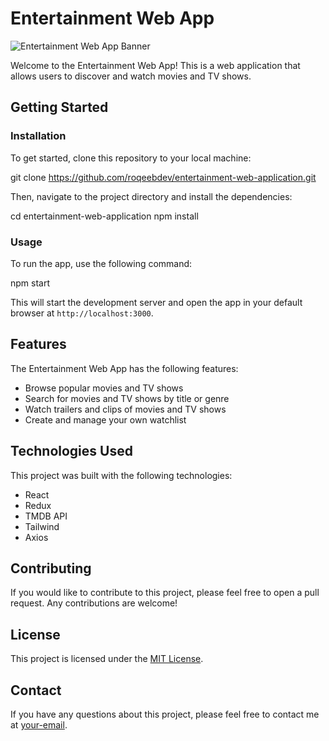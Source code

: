 # Entertainment Web App

![Entertainment Web App Banner](https://res.cloudinary.com/dvnxxzft4/image/upload/v1683328905/entertainment-app.png)

Welcome to the Entertainment Web App! This is a web application that allows users to discover and watch movies and TV shows.

## Getting Started

### Installation

To get started, clone this repository to your local machine:

git clone https://github.com/roqeebdev/entertainment-web-application.git


Then, navigate to the project directory and install the dependencies:

cd entertainment-web-application
npm install

### Usage

To run the app, use the following command:

npm start

This will start the development server and open the app in your default browser at `http://localhost:3000`.

## Features

The Entertainment Web App has the following features:

- Browse popular movies and TV shows
- Search for movies and TV shows by title or genre
- Watch trailers and clips of movies and TV shows
- Create and manage your own watchlist

## Technologies Used

This project was built with the following technologies:

- React
- Redux
- TMDB API
- Tailwind
- Axios

## Contributing

If you would like to contribute to this project, please feel free to open a pull request. Any contributions are welcome!

## License

This project is licensed under the [MIT License](LICENSE).

## Contact

If you have any questions about this project, please feel free to contact me at [your-email](mailto:akinyeleroqeeb@gmail.com).



